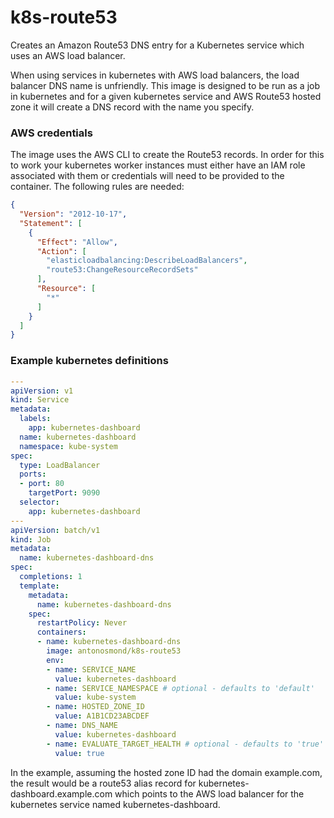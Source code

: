 # k8s-route53
Creates an Amazon Route53 DNS entry for a Kubernetes service which uses an AWS load balancer.

When using services in kubernetes with AWS load balancers, the load balancer DNS name is unfriendly.
This image is designed to be run as a job in kubernetes and for a given kubernetes service and AWS Route53 hosted zone it will create a DNS record with the name you specify.

### AWS credentials
The image uses the AWS CLI to create the Route53 records. In order for this to work your kubernetes worker instances must either have an IAM role associated with them or credentials will need to be provided to the container. The following rules are needed:
```json
{
  "Version": "2012-10-17",
  "Statement": [
    {
      "Effect": "Allow",
      "Action": [
        "elasticloadbalancing:DescribeLoadBalancers",
        "route53:ChangeResourceRecordSets"
      ],
      "Resource": [
        "*"
      ]
    }
  ]
}
```

### Example kubernetes definitions
```yaml
---
apiVersion: v1
kind: Service
metadata:
  labels:
    app: kubernetes-dashboard
  name: kubernetes-dashboard
  namespace: kube-system
spec:
  type: LoadBalancer
  ports:
  - port: 80
    targetPort: 9090
  selector:
    app: kubernetes-dashboard
---
apiVersion: batch/v1
kind: Job
metadata:
  name: kubernetes-dashboard-dns
spec:
  completions: 1
  template:
    metadata:
      name: kubernetes-dashboard-dns
    spec:
      restartPolicy: Never
      containers:
      - name: kubernetes-dashboard-dns
        image: antonosmond/k8s-route53
        env:
        - name: SERVICE_NAME
          value: kubernetes-dashboard          
        - name: SERVICE_NAMESPACE # optional - defaults to 'default'
          value: kube-system
        - name: HOSTED_ZONE_ID
          value: A1B1CD23ABCDEF
        - name: DNS_NAME
          value: kubernetes-dashboard
        - name: EVALUATE_TARGET_HEALTH # optional - defaults to 'true'
          value: true
```

In the example, assuming the hosted zone ID had the domain example.com, the result would be a route53 alias record for kubernetes-dashboard.example.com which points to the AWS load balancer for the kubernetes service named kubernetes-dashboard.
